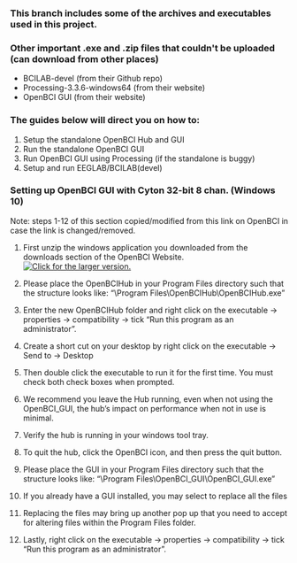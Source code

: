 ### This branch includes some of the archives and executables used in this project.
### Other important .exe and .zip files that couldn't be uploaded (can download from other places)
- BCILAB-devel (from their Github repo)
- Processing-3.3.6-windows64 (from their website)
- OpenBCI GUI (from their website)

### The guides below will direct you on how to:
1. Setup the standalone OpenBCI Hub and GUI
2. Run the standalone OpenBCI GUI
3. Run OpenBCI GUI using Processing (if the standalone is buggy)
4. Setup and run EEGLAB/BCILAB(devel)

### Setting up OpenBCI GUI with Cyton 32-bit 8 chan. (Windows 10)
Note: steps 1-12 of this section copied/modified from this link on OpenBCI in case the link is changed/removed.

1. First unzip the windows application you downloaded from the downloads section of the OpenBCI Website.
<a href="https://drive.google.com/uc?export=view&id=1VaGLtKgmv52oyLSYWz8DjYxAMVVyIB2k"><img src="https://drive.google.com/uc?export=view&id=1VaGLtKgmv52oyLSYWz8DjYxAMVVyIB2k" style="max-width: 100%; height: auto" title="Click for the larger version." /></a>

2.	Please place the OpenBCIHub in your Program Files directory such that the structure looks like: “\Program Files\OpenBCIHub\OpenBCIHub.exe”



3. Enter the new OpenBCIHub folder and right click on the executable -> properties -> compatibility -> tick “Run this program as an administrator”.

4.	Create a short cut on your desktop by right click on the executable -> Send to -> Desktop

5.	Then double click the executable to run it for the first time. You must check both check boxes when prompted.

6.	We recommend you leave the Hub running, even when not using the OpenBCI_GUI, the hub’s impact on performance when not in use is minimal.

7.	Verify the hub is running in your windows tool tray.

8.	To quit the hub, click the OpenBCI icon, and then press the quit button.

9.	Please place the GUI in your Program Files directory such that the structure looks like: “\Program Files\OpenBCI_GUI\OpenBCI_GUI.exe”

10. If you already have a GUI installed, you may select to replace all the files

11. Replacing the files may bring up another pop up that you need to accept for altering files within the Program Files folder.

12.	Lastly, right click on the executable -> properties -> compatibility -> tick “Run this program as an administrator”.
